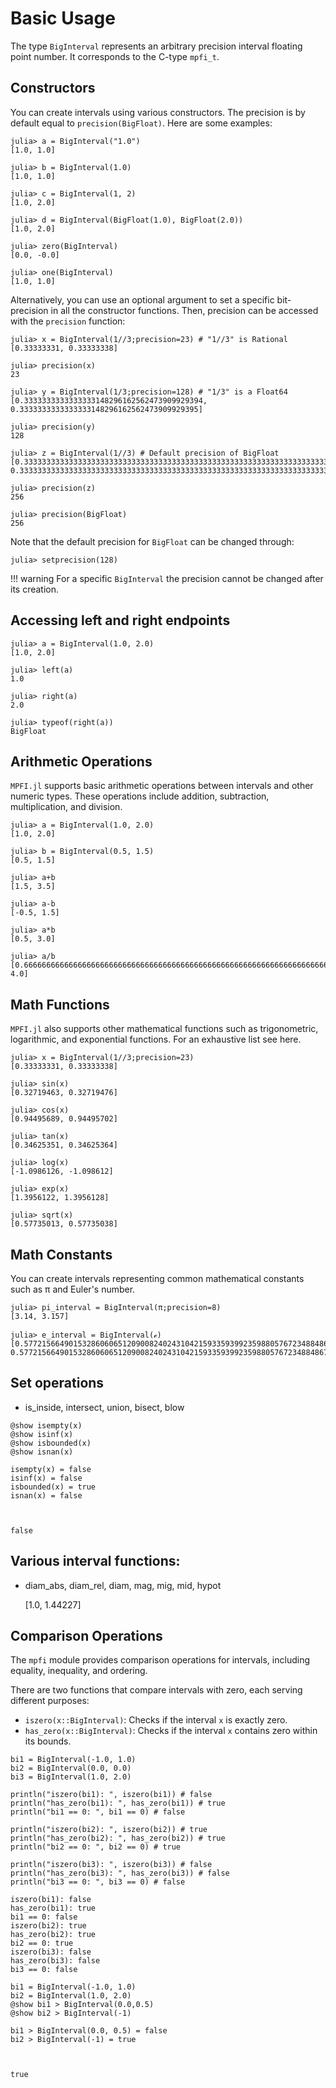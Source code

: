 # Basic Usage


The type `BigInterval` represents an arbitrary precision interval floating point number.
It corresponds to the C-type `mpfi_t`.

## Constructors
You can create intervals using various constructors. The precision is by default equal to `precision(BigFloat)`.
Here are some examples:



```julia-repl
julia> a = BigInterval("1.0")
[1.0, 1.0]

julia> b = BigInterval(1.0)
[1.0, 1.0]

julia> c = BigInterval(1, 2)
[1.0, 2.0]

julia> d = BigInterval(BigFloat(1.0), BigFloat(2.0))
[1.0, 2.0]

julia> zero(BigInterval)
[0.0, -0.0]

julia> one(BigInterval)
[1.0, 1.0]
```
   
Alternatively, you can use an optional argument to set a specific bit-precision in all the constructor functions. Then, precision can be accessed with the `precision` function:


```julia-repl
julia> x = BigInterval(1//3;precision=23) # "1//3" is Rational
[0.33333331, 0.33333338]

julia> precision(x)
23

julia> y = BigInterval(1/3;precision=128) # "1/3" is a Float64
[0.3333333333333333148296162562473909929394, 0.3333333333333333148296162562473909929395]

julia> precision(y)
128

julia> z = BigInterval(1//3) # Default precision of BigFloat
[0.3333333333333333333333333333333333333333333333333333333333333333333333333333304, 0.3333333333333333333333333333333333333333333333333333333333333333333333333333348]

julia> precision(z)
256

julia> precision(BigFloat)
256
```

Note that the default precision for `BigFloat` can be changed through:
```julia-repl 
julia> setprecision(128)
```

!!! warning
    For a specific `BigInterval` the precision cannot be changed after its creation. 


## Accessing left and right endpoints


```julia-repl
julia> a = BigInterval(1.0, 2.0)
[1.0, 2.0]

julia> left(a)
1.0

julia> right(a)
2.0

julia> typeof(right(a))
BigFloat
```

## Arithmetic Operations   

`MPFI.jl` supports basic arithmetic operations between intervals and other numeric types. These operations include addition, subtraction, multiplication, and division.



```julia-repl
julia> a = BigInterval(1.0, 2.0)
[1.0, 2.0]

julia> b = BigInterval(0.5, 1.5)
[0.5, 1.5]

julia> a+b
[1.5, 3.5]

julia> a-b
[-0.5, 1.5]

julia> a*b
[0.5, 3.0]

julia> a/b
[0.6666666666666666666666666666666666666666666666666666666666666666666666666666609, 4.0]
```


## Math Functions

`MPFI.jl` also supports other mathematical functions such as trigonometric, logarithmic, and exponential functions.
For an exhaustive list see here. 


```julia-repl
julia> x = BigInterval(1//3;precision=23) 
[0.33333331, 0.33333338]

julia> sin(x)
[0.32719463, 0.32719476]

julia> cos(x)
[0.94495689, 0.94495702]

julia> tan(x)
[0.34625351, 0.34625364]

julia> log(x)
[-1.0986126, -1.098612]

julia> exp(x)
[1.3956122, 1.3956128]

julia> sqrt(x)
[0.57735013, 0.57735038]
```


## Math Constants

You can create intervals representing common mathematical constants such as π and Euler's number.


```julia-repl
julia> pi_interval = BigInterval(π;precision=8)
[3.14, 3.157]

julia> e_interval = BigInterval(ℯ)
[0.5772156649015328606065120900824024310421593359399235988057672348848677267776598, 0.5772156649015328606065120900824024310421593359399235988057672348848677267776686]
```


## Set operations

- is_inside, intersect, union, bisect, blow


```julia-repl
@show isempty(x)
@show isinf(x)
@show isbounded(x)
@show isnan(x)

```

    isempty(x) = false
    isinf(x) = false
    isbounded(x) = true
    isnan(x) = false



    false


## Various interval functions: 
- diam_abs, diam_rel, diam, mag, mig, mid, hypot




    [1.0, 1.44227]



## Comparison Operations

The `mpfi` module provides comparison operations for intervals, including equality, inequality, and ordering.

There are two functions that compare intervals with zero, each serving different purposes:

- `iszero(x::BigInterval)`: Checks if the interval `x` is exactly zero.
- `has_zero(x::BigInterval)`: Checks if the interval `x` contains zero within its bounds.


```julia-repl
bi1 = BigInterval(-1.0, 1.0)
bi2 = BigInterval(0.0, 0.0)
bi3 = BigInterval(1.0, 2.0)

println("iszero(bi1): ", iszero(bi1)) # false
println("has_zero(bi1): ", has_zero(bi1)) # true
println("bi1 == 0: ", bi1 == 0) # false

println("iszero(bi2): ", iszero(bi2)) # true
println("has_zero(bi2): ", has_zero(bi2)) # true
println("bi2 == 0: ", bi2 == 0) # true

println("iszero(bi3): ", iszero(bi3)) # false
println("has_zero(bi3): ", has_zero(bi3)) # false
println("bi3 == 0: ", bi3 == 0) # false
```

    iszero(bi1): false
    has_zero(bi1): true
    bi1 == 0: false
    iszero(bi2): true
    has_zero(bi2): true
    bi2 == 0: true
    iszero(bi3): false
    has_zero(bi3): false
    bi3 == 0: false



```julia-repl
bi1 = BigInterval(-1.0, 1.0)
bi2 = BigInterval(1.0, 2.0)
@show bi1 > BigInterval(0.0,0.5)
@show bi2 > BigInterval(-1)

```

    bi1 > BigInterval(0.0, 0.5) = false
    bi2 > BigInterval(-1) = true



    true

